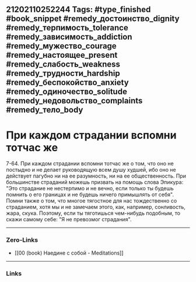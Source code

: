 21202110252244
Tags: #type_finished #book_snippet #remedy_достоинство_dignity #remedy_терпимость_tolerance #remedy_зависимость_addiction #remedy_мужество_courage #remedy_настоящее_present #remedy_слабость_weakness #remedy_трудности_hardship #remedy_беспокойство_anxiety #remedy_одиночество_solitude #remedy_недовольство_complaints #remedy_тело_body
---
# При каждом страдании вспомни тотчас же

 7-64. При каждом страдании вспомни тотчас же о том, что оно не постыдно и не делает руководящую всем душу худшей, ибо оно не действует пагубно ни на ее разумность, ни на ее общественность. При большинстве страданий можешь призвать на помощь слова Эпикура: "Это страдание не нестерпимо и не вечно, если только ты будешь помнить о его границах и не будешь ничего примышлять от себя". Помни также о том, что многое тягостное для нас тождественно со страданием, хотя мы и не замечаем этого, как, например, сонливость, жара, скука. Поэтому, если ты тяготишься чем-нибудь подобным, то скажи самому себе: "Я не превозмог страдания". 

---
### Zero-Links
- [[00 (book) Наедине с собой - Meditations]]
---
### Links
